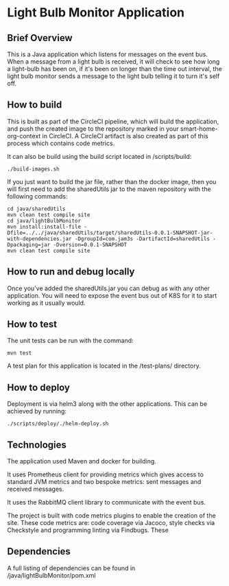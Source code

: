 # Light Bulb Monitor Application

## Brief Overview

This is a Java application which listens for messages on the event bus. When a message from a light bulb is 
received, it will check to see how long a light-bulb has been on, if it's been on longer than the time out interval, the light bulb monitor sends a message
to the light bulb telling it to turn it's self off.

## How to build

This is built as part of the CircleCI pipeline, which will build the application, and push the created image to the repository marked in
your smart-home-org-context in CircleCI. A CircleCI artifact is also created as part of this process which contains code metrics.

It can also be build using the build script located in /scripts/build:
```
./build-images.sh
```
If you just want to build the jar file, rather than the docker image, then you will first need to add the sharedUtils jar to the 
maven repository with the following commands:
```
cd java/sharedUtils
mvn clean test compile site
cd java/lightBulbMonitor
mvn install:install-file -Dfile=../../java/sharedUtils/target/sharedUtils-0.0.1-SNAPSHOT-jar-with-dependencies.jar -DgroupId=com.jam3s -DartifactId=sharedUtils -Dpackaging=jar -Dversion=0.0.1-SNAPSHOT
mvn clean test compile site
```

## How to run and debug locally

Once you've added the sharedUtils.jar you can debug as with any other application. You will need to expose the event bus out
of K8S for it to start working as it usually would.

## How to test

The unit tests can be run with the command:
```
mvn test
```
A test plan for this application is located in the /test-plans/ directory.

## How to deploy

Deployment is via helm3 along with the other applications. This can be achieved by running:
```
./scripts/deploy/./helm-deploy.sh
```
## Technologies

The application used Maven and docker for building. 

It uses Prometheus client for providing metrics which gives access to 
standard JVM metrics and two bespoke metrics: sent messages and received messages.

It uses the RabbitMQ client library to communicate with the event bus.

The project is built with code metrics plugins to enable the creation of the site. These code metrics are: code coverage via Jacoco,
style checks via Checkstyle and programming linting via Findbugs. These

## Dependencies

A full listing of dependencies can be found in /java/lightBulbMonitor/pom.xml
